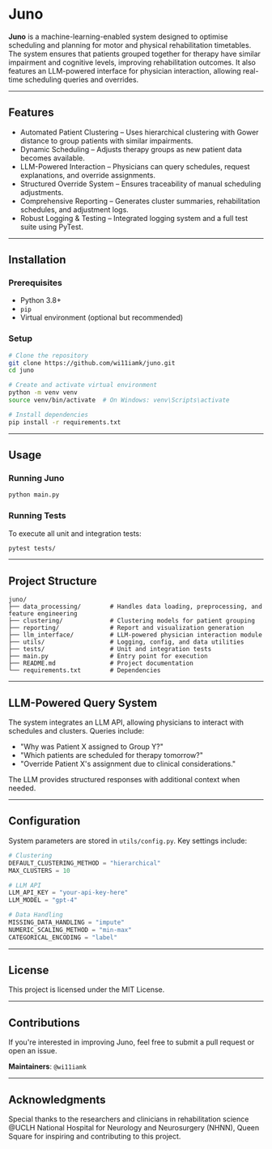 # Juno

**Juno** is a machine-learning-enabled system designed to optimise scheduling and planning for motor and physical rehabilitation timetables. The system ensures that patients grouped together for therapy have similar impairment and cognitive levels, improving rehabilitation outcomes. It also features an LLM-powered interface for physician interaction, allowing real-time scheduling queries and overrides.

---

## **Features**

- Automated Patient Clustering – Uses hierarchical clustering with Gower distance to group patients with similar impairments.
- Dynamic Scheduling – Adjusts therapy groups as new patient data becomes available.
- LLM-Powered Interaction – Physicians can query schedules, request explanations, and override assignments.
- Structured Override System – Ensures traceability of manual scheduling adjustments.
- Comprehensive Reporting – Generates cluster summaries, rehabilitation schedules, and adjustment logs.
- Robust Logging & Testing – Integrated logging system and a full test suite using PyTest.

---

## **Installation**

### **Prerequisites**
- Python 3.8+
- `pip`
- Virtual environment (optional but recommended)

### **Setup**
```sh
# Clone the repository
git clone https://github.com/wi11iamk/juno.git
cd juno

# Create and activate virtual environment
python -m venv venv
source venv/bin/activate  # On Windows: venv\Scripts\activate

# Install dependencies
pip install -r requirements.txt
```

---

## **Usage**

### **Running Juno**
```sh
python main.py
```

### **Running Tests**
To execute all unit and integration tests:
```sh
pytest tests/
```

---

## **Project Structure**
```plaintext
juno/
├── data_processing/        # Handles data loading, preprocessing, and feature engineering
├── clustering/             # Clustering models for patient grouping
├── reporting/              # Report and visualization generation
├── llm_interface/          # LLM-powered physician interaction module
├── utils/                  # Logging, config, and data utilities
├── tests/                  # Unit and integration tests
├── main.py                 # Entry point for execution
├── README.md               # Project documentation
└── requirements.txt        # Dependencies
```

---

## **LLM-Powered Query System**
The system integrates an LLM API, allowing physicians to interact with schedules and clusters. Queries include:
- "Why was Patient X assigned to Group Y?"
- "Which patients are scheduled for therapy tomorrow?"
- "Override Patient X's assignment due to clinical considerations."

The LLM provides structured responses with additional context when needed.

---

## **Configuration**
System parameters are stored in `utils/config.py`. Key settings include:
```python
# Clustering
DEFAULT_CLUSTERING_METHOD = "hierarchical"
MAX_CLUSTERS = 10

# LLM API
LLM_API_KEY = "your-api-key-here"
LLM_MODEL = "gpt-4"

# Data Handling
MISSING_DATA_HANDLING = "impute"
NUMERIC_SCALING_METHOD = "min-max"
CATEGORICAL_ENCODING = "label"
```

---

## **License**
This project is licensed under the MIT License.

---

## Contributions
If you're interested in improving Juno, feel free to submit a pull request or open an issue.

**Maintainers**: `@wi11iamk`

---

## **Acknowledgments**
Special thanks to the researchers and clinicians in rehabilitation science @UCLH National Hospital for Neurology and Neurosurgery (NHNN), Queen Square for inspiring and contributing to this project.

